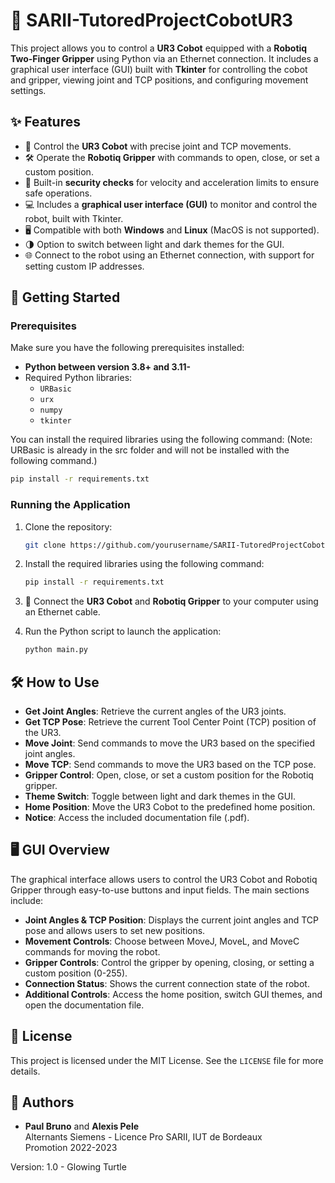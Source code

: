
# 🤖 SARII-TutoredProjectCobotUR3

This project allows you to control a **UR3 Cobot** equipped with a **Robotiq Two-Finger Gripper** using Python via an Ethernet connection. It includes a graphical user interface (GUI) built with **Tkinter** for controlling the cobot and gripper, viewing joint and TCP positions, and configuring movement settings.

## ✨ Features

- 🦾 Control the **UR3 Cobot** with precise joint and TCP movements.
- 🛠️ Operate the **Robotiq Gripper** with commands to open, close, or set a custom position.
- 🚨 Built-in **security checks** for velocity and acceleration limits to ensure safe operations.
- 💻 Includes a **graphical user interface (GUI)** to monitor and control the robot, built with Tkinter.
- 🖥️ Compatible with both **Windows** and **Linux** (MacOS is not supported).
- 🌗 Option to switch between light and dark themes for the GUI.
- 🌐 Connect to the robot using an Ethernet connection, with support for setting custom IP addresses.

## 🚀 Getting Started

### Prerequisites

Make sure you have the following prerequisites installed:

- **Python between version 3.8+ and 3.11-**
- Required Python libraries:
  - `URBasic`
  - `urx`
  - `numpy`
  - `tkinter`
  
You can install the required libraries using the following command:
(Note: URBasic is already in the src folder and will not be installed with the following command.)

```bash
pip install -r requirements.txt
```

### Running the Application

1. Clone the repository:

   ```bash
   git clone https://github.com/yourusername/SARII-TutoredProjectCobotUR3.git
   ```

2. Install the required libraries using the following command:

   ```bash
   pip install -r requirements.txt
   ```

3. 🔌 Connect the **UR3 Cobot** and **Robotiq Gripper** to your computer using an Ethernet cable.

4. Run the Python script to launch the application:

   ```bash
   python main.py
   ```

## 🛠️ How to Use

- **Get Joint Angles**: Retrieve the current angles of the UR3 joints.
- **Get TCP Pose**: Retrieve the current Tool Center Point (TCP) position of the UR3.
- **Move Joint**: Send commands to move the UR3 based on the specified joint angles.
- **Move TCP**: Send commands to move the UR3 based on the TCP pose.
- **Gripper Control**: Open, close, or set a custom position for the Robotiq gripper.
- **Theme Switch**: Toggle between light and dark themes in the GUI.
- **Home Position**: Move the UR3 Cobot to the predefined home position.
- **Notice**: Access the included documentation file (.pdf).

## 🖥️ GUI Overview

The graphical interface allows users to control the UR3 Cobot and Robotiq Gripper through easy-to-use buttons and input fields. The main sections include:

- **Joint Angles & TCP Position**: Displays the current joint angles and TCP pose and allows users to set new positions.
- **Movement Controls**: Choose between MoveJ, MoveL, and MoveC commands for moving the robot.
- **Gripper Controls**: Control the gripper by opening, closing, or setting a custom position (0-255).
- **Connection Status**: Shows the current connection state of the robot.
- **Additional Controls**: Access the home position, switch GUI themes, and open the documentation file.

## 📄 License

This project is licensed under the MIT License. See the `LICENSE` file for more details.

## 👥 Authors

- **Paul Bruno** and **Alexis Pele**  
  Alternants Siemens - Licence Pro SARII, IUT de Bordeaux  
  Promotion 2022-2023  

Version: 1.0 - Glowing Turtle
